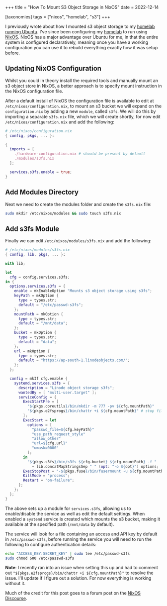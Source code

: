 +++
title = "How To Mount S3 Object Storage in NixOS"
date = 2022-12-14

[taxonomies]
tags = ["nixos", "homelab", "s3"]
+++

I previously wrote about how I mounted s3 object storage to my [homelab running Ubuntu](/s3-object-storage.md). I've since been configuring my [homelab](https://github.com/mich-murphy/nix-config/blob/master/hosts/homelab/configuration.nix) to run using [NixOS](https://nixos.org/). NixOS has a major advantage over Ubuntu for me, in that the entire system is configured declaratively, meaning once you have a working configuration you can use it to rebuild everything exactly how it was setup before.

<!-- more -->

## Updating NixOS Configuration

Whilst you could in theory install the required tools and manually mount an s3 object store in NixOS, a better approach is to specify mount instruction in the NixOS configuration file.

After a default install of NixOS the configuration file is available to edit at `/etc/nixos/configuration.nix`, to mount an s3 bucket we will expand on the `configuration.nix` by adding a new `module`, called `s3fs`. We will do this by importing a separate `s3fs.nix` file, which we will create shortly, for now edit `/etc/nixos/configuration.nix` and add the following:

```nix
# /etc/nixos/configuration.nix
{ config, pkgs, ... }:

{
  imports = [
    ./hardware-configuration.nix # should be present by default
    ./modules/s3fs.nix
  ];

  services.s3fs.enable = true;
}
```

## Add Modules Directory

Next we need to create the modules folder and create the `s3fs.nix` file:

```bash
sudo mkdir /etc/nixos/modules && sudo touch s3fs.nix
```
## Add s3fs Module

Finally we can edit `/etc/nixos/modules/s3fs.nix` and add the following:

```nix
# /etc/nixos/modules/s3fs.nix
{ config, lib, pkgs, ... }:

with lib;

let
  cfg = config.services.s3fs;
in {
  options.services.s3fs = {
    enable = mkEnableOption "Mounts s3 object storage using s3fs";
    keyPath = mkOption {
      type = types.str;
      default = "/etc/passwd-s3fs";
    };
    mountPath = mkOption {
      type = types.str;
      default = "/mnt/data";
    };
    bucket = mkOption {
      type = types.str;
      default = "data";
    };
    url = mkOption {
      type = types.str;
      default = "https://ap-south-1.linodeobjects.com/";
    };
  };

  config = mkIf cfg.enable {
    systemd.services.s3fs = {
      description = "Linode object storage s3fs";
      wantedBy = [ "multi-user.target" ];
      serviceConfig = {
        ExecStartPre = [
          "${pkgs.coreutils}/bin/mkdir -m 777 -pv ${cfg.mountPath}"
          "${pkgs.e2fsprogs}/bin/chattr +i ${cfg.mountPath}" # stop files being written to unmounted dir
        ];
        ExecStart = let
          options = [
            "passwd_file=${cfg.keyPath}"
            "use_path_request_style"
            "allow_other"
            "url=${cfg.url}"
            "umask=0000"
          ];
        in
          "${pkgs.s3fs}/bin/s3fs ${cfg.bucket} ${cfg.mountPath} -f "
            + lib.concatMapStringsSep " " (opt: "-o ${opt}") options;
        ExecStopPost = "-${pkgs.fuse}/bin/fusermount -u ${cfg.mountPath}";
        KillMode = "process";
        Restart = "on-failure";
      };
    };
  };
}
```
The above sets up a module for `services.s3fs`, allowing us to enable/disable the service as well as edit the default settings. When enabled a `systemd` service is created which mounts the s3 bucket, making it available at the specified path (`/mnt/data` by default).

The service will look for a file containing an access and API key by default in `/etc/passwd-s3fs`, before running the service you will need to run the following to configure authentication details:

```bash
echo "ACCESS_KEY:SECRET_KEY" | sudo tee /etc/passwd-s3fs
sudo chmod 600 /etc/passwd-s3fs
```

**Note**: I recently ran into an issue when setting this up and had to comment out `"${pkgs.e2fsprogs}/bin/chattr +i ${cfg.mountPath}"` to resolve the issue. I'll update if I figure out a solution. For now everything is working without it.

Much of the credit for this post goes to a forum post on the [NixOS Discourse](https://discourse.nixos.org/t/how-to-setup-s3fs-mount/6283).
